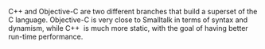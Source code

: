 C++ and Objective-C are two different branches that build a superset of the C language. Objective-C is very close to Smalltalk in terms of syntax and dynamism, while C++  is much more static, with the goal of having better run-time
performance.




